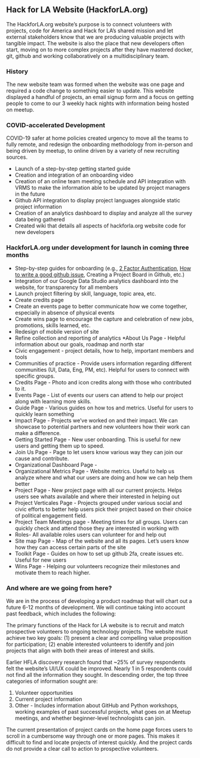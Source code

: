## Hack for LA Website (HackforLA.org)

The HackforLA.org website’s purpose is to connect volunteers with projects, code for America and Hack for LA’s shared mission and let external stakeholders know that we are producing valuable projects with tangible impact.  The website is also the place that new developers often start, moving on to more complex projects after they have mastered docker, git, github and working collaboratively on a multidisciplinary team.

### History

The new website team was formed when the website was one page and required a code change to something easier to update. This website displayed a handful of projects, an email signup form and a focus on getting people to come to our 3 weekly hack nights with information being hosted on meetup. 

### COVID-accelerated Development

COVID-19 safer at home policies created urgency to move all the teams to fully remote, and redesign the onboarding methodology from in-person and being driven by meetup, to online driven by a variety of new recruiting sources.

* Launch of a step-by-step getting started guide
* Creation and integration of an onboarding video
* Creation of an online team meeting schedule and API integration with VRMS to make the information able to be updated by project managers in the future
* Github API integration to display project languages alongside static project information
* Creation of an analytics dashboard to display and analyze all the survey data being gathered
* Created wiki that details all aspects of hackforla.org website code for new developers

### HackforLA.org under development for launch in coming three months

* Step-by-step guides for onboarding (e.g., [2 Factor Authentication](https://www.hackforla.org/guide-pages/2FA), [How to write a good github issue](https://www.hackforla.org/guide-pages/github-issues), Creating a Project Board in Github, etc.)
* Integration of our Google Data Studio analytics dashboard into the website, for transparency for all members
* Launch project filtering by skill, language, topic area, etc.
* Create credits page
* Create an events page to better communicate how we come together, especially in absence of physical events
* Create wins page to encourage the capture and celebration of new jobs, promotions, skills learned, etc.
* Redesign of mobile version of site
* Refine collection and reporting of analytics
*About Us Page - Helpful information about our goals, roadmap and north star
* Civic engagement - project details, how to help, important members and tools
* Communities of practice - Provide users information regarding different communities (UI, Data, Eng, PM, etc). Helpful for users to connect with specific groups.
* Credits Page - Photo and icon credits along with those who contributed to it. 
* Events Page - List of events our users can attend to help our project along with learning more skills. 
* Guide Page - Various guides on how tos and metrics. Useful for users to quickly learn something 
* Impact Page - Projects we’ve worked on and their impact. We can showcase to potential partners and new volunteers how their work can make a difference.
* Getting Started Page - New user onboarding. This is useful for new users and getting them up to speed.
* Join Us Page - Page to let users know various way they can join our cause and contribute. 
* Organizational Dashboard Page - 
* Organizational Metrics Page - Website metrics. Useful to help us analyze where and what our users are doing and how we can help them better
* Project Page - New project page with all our current projects. Helps users see whats available and where their interested in helping out
* Project Verticales Page - Projects grouped under various social and civic efforts to better help users pick their project based on their choice of political engagement field.
* Project Team Meetings page - Meeting times for all groups. Users can quickly check and attend those they are interested in working with 
* Roles- All available roles users can volunteer for and help out 
* Site map Page - Map of the website and all its pages. Let’s users know how they can access certain parts of the site
* Toolkit Page - Guides on how to set up github 2fa, create issues etc. Useful for new users 
* Wins Page -  Helping our volunteers recognize their milestones and motivate them to reach higher. 


### And where are we going from here?

We are in the process of developing a product roadmap that will chart out a future 6-12 months of development. We will continue taking into account past feedback, which includes the following:

The primary functions of the Hack for LA website is to recruit and match prospective volunteers to ongoing technology projects. The website must achieve two key goals: (1) present a clear and compelling value proposition for participation; (2) enable interested volunteers to identify and join projects that align with both their areas of interest and skills.  

Earlier HFLA discovery research found that ~25% of survey respondents felt the website’s UI/UX could be improved. Nearly 1 in 5 respondents could not find all the information they sought. In descending order, the top three categories of information sought are: 

1. Volunteer opportunities 
2. Current project information 
3. Other - Includes information about GitHub and Python workshops, working examples of past successful projects, what goes on at Meetup meetings, and whether beginner-level technologists can join.  

The current presentation of project cards on the home page forces users to scroll in a cumbersome way through one or more pages. This makes it difficult to find and locate projects of interest quickly. And the project cards do not provide a clear call to action to prospective volunteers.  
  
  


 